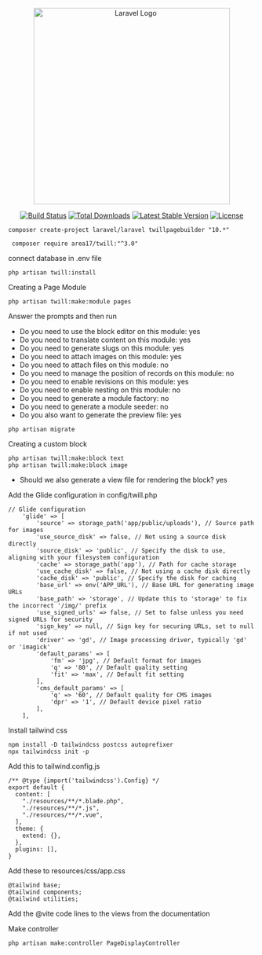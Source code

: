 <p align="center"><a href="https://laravel.com" target="_blank"><img src="https://raw.githubusercontent.com/laravel/art/master/logo-lockup/5%20SVG/2%20CMYK/1%20Full%20Color/laravel-logolockup-cmyk-red.svg" width="400" alt="Laravel Logo"></a></p>

<p align="center">
<a href="https://github.com/laravel/framework/actions"><img src="https://github.com/laravel/framework/workflows/tests/badge.svg" alt="Build Status"></a>
<a href="https://packagist.org/packages/laravel/framework"><img src="https://img.shields.io/packagist/dt/laravel/framework" alt="Total Downloads"></a>
<a href="https://packagist.org/packages/laravel/framework"><img src="https://img.shields.io/packagist/v/laravel/framework" alt="Latest Stable Version"></a>
<a href="https://packagist.org/packages/laravel/framework"><img src="https://img.shields.io/packagist/l/laravel/framework" alt="License"></a>
</p>

```
composer create-project laravel/laravel twillpagebuilder "10.*"   
```

```
 composer require area17/twill:"^3.0"            
```

connect database in .env file

```
php artisan twill:install      
```

Creating a Page Module
```
php artisan twill:make:module pages
```

Answer the prompts and then run
- Do you need to use the block editor on this module: yes
- Do you need to translate content on this module: yes
- Do you need to generate slugs on this module: yes
- Do you need to attach images on this module: yes
- Do you need to attach files on this module: no
- Do you need to manage the position of records on this module: no
- Do you need to enable revisions on this module: yes
- Do you need to enable nesting on this module: no
- Do you need to generate a module factory: no
- Do you need to generate a module seeder: no
- Do you also want to generate the preview file: yes

```
php artisan migrate
```

Creating a custom block

```
php artisan twill:make:block text
php artisan twill:make:block image
```
- Should we also generate a view file for rendering the block? yes

Add the Glide  configuration in config/twill.php

```
// Glide configuration
    'glide' => [
        'source' => storage_path('app/public/uploads'), // Source path for images
        'use_source_disk' => false, // Not using a source disk directly
        'source_disk' => 'public', // Specify the disk to use, aligning with your filesystem configuration
        'cache' => storage_path('app'), // Path for cache storage
        'use_cache_disk' => false, // Not using a cache disk directly
        'cache_disk' => 'public', // Specify the disk for caching
        'base_url' => env('APP_URL'), // Base URL for generating image URLs
        'base_path' => 'storage', // Update this to 'storage' to fix the incorrect '/img/' prefix
        'use_signed_urls' => false, // Set to false unless you need signed URLs for security
        'sign_key' => null, // Sign key for securing URLs, set to null if not used
        'driver' => 'gd', // Image processing driver, typically 'gd' or 'imagick'
        'default_params' => [
            'fm' => 'jpg', // Default format for images
            'q' => '80', // Default quality setting
            'fit' => 'max', // Default fit setting
        ],
        'cms_default_params' => [
            'q' => '60', // Default quality for CMS images
            'dpr' => '1', // Default device pixel ratio
        ],
    ],
```

Install tailwind css
```
npm install -D tailwindcss postcss autoprefixer
npx tailwindcss init -p
```

Add this to tailwind.config.js
```
/** @type {import('tailwindcss').Config} */
export default {
  content: [
    "./resources/**/*.blade.php",
    "./resources/**/*.js",
    "./resources/**/*.vue",
  ],
  theme: {
    extend: {},
  },
  plugins: [],
}
```

Add these to resources/css/app.css
```
@tailwind base;
@tailwind components;
@tailwind utilities;
```

Add the @vite code lines to the views from the documentation

Make controller
```
php artisan make:controller PageDisplayController
```


